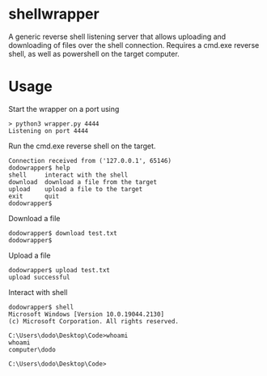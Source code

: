 # shellwrapper
A generic reverse shell listening server that allows uploading and downloading of files over the shell connection. Requires a cmd.exe reverse shell, as well as powershell on the target computer.

# Usage
Start the wrapper on a port using
```
> python3 wrapper.py 4444
Listening on port 4444
```
Run the cmd.exe reverse shell on the target.
```
Connection received from ('127.0.0.1', 65146)
dodowrapper$ help
shell     interact with the shell
download  download a file from the target
upload    upload a file to the target
exit      quit
dodowrapper$
```
Download a file
```
dodowrapper$ download test.txt
dodowrapper$
```
Upload a file
```
dodowrapper$ upload test.txt
upload successful
```
Interact with shell
```
dodowrapper$ shell
Microsoft Windows [Version 10.0.19044.2130]
(c) Microsoft Corporation. All rights reserved.

C:\Users\dodo\Desktop\Code>whoami
whoami
computer\dodo

C:\Users\dodo\Desktop\Code>
```
